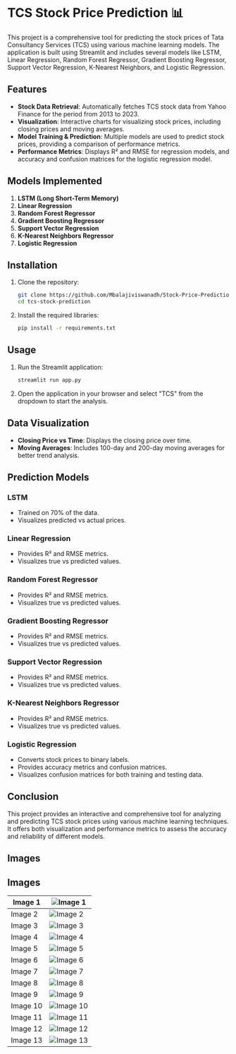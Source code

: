 # TCS Stock Price Prediction 📊

This project is a comprehensive tool for predicting the stock prices of Tata Consultancy Services (TCS) using various machine learning models. The application is built using Streamlit and includes several models like LSTM, Linear Regression, Random Forest Regressor, Gradient Boosting Regressor, Support Vector Regression, K-Nearest Neighbors, and Logistic Regression.

## Features

- **Stock Data Retrieval**: Automatically fetches TCS stock data from Yahoo Finance for the period from 2013 to 2023.
- **Visualization**: Interactive charts for visualizing stock prices, including closing prices and moving averages.
- **Model Training & Prediction**: Multiple models are used to predict stock prices, providing a comparison of performance metrics.
- **Performance Metrics**: Displays R² and RMSE for regression models, and accuracy and confusion matrices for the logistic regression model.

## Models Implemented

1. **LSTM (Long Short-Term Memory)**
2. **Linear Regression**
3. **Random Forest Regressor**
4. **Gradient Boosting Regressor**
5. **Support Vector Regression**
6. **K-Nearest Neighbors Regressor**
7. **Logistic Regression**

## Installation

1. Clone the repository:

   ```bash
   git clone https://github.com/Mbalajiviswanadh/Stock-Price-Prediction
   cd tcs-stock-prediction
   ```

2. Install the required libraries:
   ```bash
   pip install -r requirements.txt
   ```

## Usage

1. Run the Streamlit application:

   ```bash
   streamlit run app.py
   ```

2. Open the application in your browser and select "TCS" from the dropdown to start the analysis.

## Data Visualization

- **Closing Price vs Time**: Displays the closing price over time.
- **Moving Averages**: Includes 100-day and 200-day moving averages for better trend analysis.

## Prediction Models

### LSTM

- Trained on 70% of the data.
- Visualizes predicted vs actual prices.

### Linear Regression

- Provides R² and RMSE metrics.
- Visualizes true vs predicted values.

### Random Forest Regressor

- Provides R² and RMSE metrics.
- Visualizes true vs predicted values.

### Gradient Boosting Regressor

- Provides R² and RMSE metrics.
- Visualizes true vs predicted values.

### Support Vector Regression

- Provides R² and RMSE metrics.
- Visualizes true vs predicted values.

### K-Nearest Neighbors Regressor

- Provides R² and RMSE metrics.
- Visualizes true vs predicted values.

### Logistic Regression

- Converts stock prices to binary labels.
- Provides accuracy metrics and confusion matrices.
- Visualizes confusion matrices for both training and testing data.

## Conclusion

This project provides an interactive and comprehensive tool for analyzing and predicting TCS stock prices using various machine learning techniques. It offers both visualization and performance metrics to assess the accuracy and reliability of different models.

## Images

## Images

| Image 1  | ![Image 1](/images/pic1.png)   |
| -------- | ------------------------------ |
| Image 2  | ![Image 2](/images/pic2.png)   |
| Image 3  | ![Image 3](/images/pic3.png)   |
| Image 4  | ![Image 4](/images/pic4.png)   |
| Image 5  | ![Image 5](/images/pic5.png)   |
| Image 6  | ![Image 6](/images/pic6.png)   |
| Image 7  | ![Image 7](/images/pic7.png)   |
| Image 8  | ![Image 8](/images/pic8.png)   |
| Image 9  | ![Image 9](/images/pic9.png)   |
| Image 10 | ![Image 10](/images/pic10.png) |
| Image 11 | ![Image 11](/images/pic11.png) |
| Image 12 | ![Image 12](/images/pic12.png) |
| Image 13 | ![Image 13](/images/pic13.png) |
